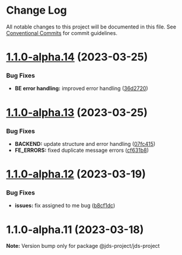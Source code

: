 # Change Log

All notable changes to this project will be documented in this file.
See [Conventional Commits](https://conventionalcommits.org) for commit guidelines.

# [1.1.0-alpha.14](https://github.com/rem029/jds-project/compare/v1.1.0-alpha.13...v1.1.0-alpha.14) (2023-03-25)


### Bug Fixes

* **BE error handling:** improved error handling ([36d2720](https://github.com/rem029/jds-project/commit/36d27203431e257fb8d38a354c255cb75950c451))





# [1.1.0-alpha.13](https://github.com/rem029/jds-project/compare/v1.1.0-alpha.12...v1.1.0-alpha.13) (2023-03-25)


### Bug Fixes

* **BACKEND:** update structure and error handling ([07fc415](https://github.com/rem029/jds-project/commit/07fc41594b3d35a3633bdcf007a2719ff6b308e4))
* **FE_ERRORS:** fixed duplicate message errors ([cf631b8](https://github.com/rem029/jds-project/commit/cf631b813062669a1b3e65322851d5e74eedbbbf))





# [1.1.0-alpha.12](https://github.com/rem029/jds-project/compare/v1.1.0-alpha.11...v1.1.0-alpha.12) (2023-03-19)


### Bug Fixes

* **issues:** fix assigned to me bug ([b8cf1dc](https://github.com/rem029/jds-project/commit/b8cf1dc90ce5d95a864143e312dd883dcb70663e))





# 1.1.0-alpha.11 (2023-03-18)

**Note:** Version bump only for package @jds-project/jds-project
